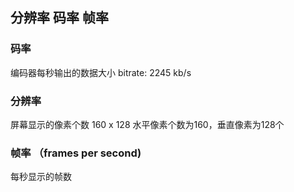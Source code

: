 
## 分辨率 码率 帧率

### 码率
编码器每秒输出的数据大小
bitrate: 2245 kb/s

### 分辨率
屏幕显示的像素个数
160 x 128
水平像素个数为160，垂直像素为128个

### 帧率 （frames per second)
每秒显示的帧数
